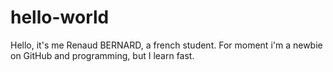 # hello-world
<p>Hello, it's me Renaud BERNARD, a french student. For moment i'm a newbie on GitHub and programming, but I learn fast.</p>


